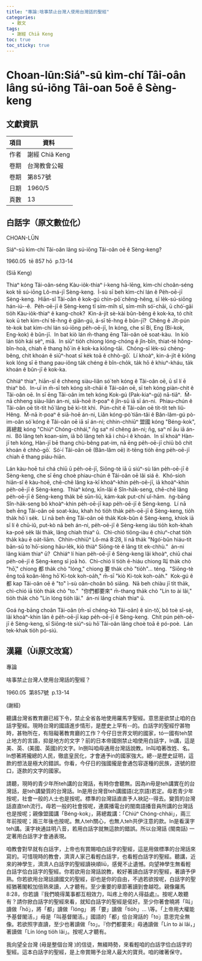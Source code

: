 ```yaml
---
title: "專論:啥事禁止台灣人使用台灣話的聖經"
categories:
  - 散文
tags:
  - 謝經 Chiā Keng
toc: true
toc_sticky: true
---
```


# Choan-lūn:Siáⁿ-sū kìm-chí Tâi-oân lâng sú-iōng Tâi-oan 5oē ê Sèng-keng

## 文獻資訊

| 項目 | 資料 |
|---|---|
| 作者 | 謝經 Chiā Keng |
| 卷期 | 台灣教會公報 |
| 卷期 | 第857號 |
| 日期 | 1960/5 |
| 頁數 | 13 |

## 白話字（原文數位化）

CHOAN-LŪN

Siáⁿ-sū kìm-chí Tâi-oân lâng sú-iōng Tâi-oân oē ê Sèng-keng?

1960.05  tē 857 hō  p.13-14

(Siā Keng)

Thiaⁿ kóng Tâi-oân-séng Kàu-io̍k-thiaⁿ í-keng hā-lēng, kìm-chí choân-séng kok tē sú-iōng Lô-má-jī Sèng-keng.  Ì-sù sī beh kìm-chí lán ê Pe̍h-oē-jī Sèng-keng.  Hiān-sî Tâi-oân ê kok-gú chìn-pō͘ chêng-hêng, sī le̍k-sú-siōng hán-iú--ê.  Pe̍h-oē-jī ê Sèng-keng tī sím-mi̍h sî, sím-mi̍h só͘-chāi, ū chó͘-gāi tio̍h Kàu-io̍k-thiaⁿ ê kang-chok?  Kin-á-ji̍t sè-kài bûn-bêng ê kok-ka, tó chi̍t kok ū teh kìm-chí tē-hng ê giân-gú, á-sī tē-hng ê bûn-jī?  Chêng ê Ji̍t-pún tè-kok bat kìm-chí lán sú-iōng pe̍h-oē-jī, In kóng, che sī Bí, Eng (Bí-kok, Eng-kok) ê bûn-jī.  In bat kiò lán m̄-thang ēng Tâi-oân oē soat-kàu.  In kiò lán tio̍h kái sèⁿ, miâ.  In siūⁿ tio̍h chiong lóng-chóng ê jîn-bîn, thiat-té hông-bîn-hoà, chiah ē thang hō͘ in ê kok-ka kiông-tāi.  Chóng-sī le̍k-sú chèng-bêng, chit khoán ê siūⁿ-hoat sī ke̍k toā ê chhò-gō͘.  Lí khoàⁿ, kin-á-ji̍t ê kiông kok lóng sī ē thang pau-iông ta̍k chéng ê bîn-cho̍k, ta̍k hō ê khiuⁿ-kháu, ta̍k khoán ê bûn-jī ê kok-ka.

Chhiáⁿ thiaⁿ, hiān-sî ê chheng siàu-liân só͘ teh kóng ê Tâi-oân oē, ū sî lí ē thiaⁿ bô.  In-uī in m̄-sī teh kóng si̍t-chāi ê Tâi-oân oē, sī teh kóng piàn-chit ê Tâi-oân oē. In sī ēng Tâi-oân im teh kóng Kok-gú (Pak-kiaⁿ-gú) nā-tiāⁿ.  M̄-nā chheng siàu-liân án-ni, siā-hoē it-poaⁿ ê jîn-sū iā sī án-ni.  Phiau-chún ê Tâi-oân oē ti̍t-ti̍t hō͘ lâng bē kì-tit khì.  Pún-chit ê Tâi-oân oē ti̍t-ti̍t teh liû-Hêng.  M̄-nā it-poaⁿ ê siā-hoē án-ni, Liân kóng-pò͘ tiān-tâi ê Bân-lâm-gú pò-im-oân só͘ kóng ê Tâi-oân oē iā sī án-ni; chhin-chhiūⁿ 盟國 kóng "Béng-kok", 蔣總裁 kóng "Chiúⁿ Chóng-chhái," n̄g saⁿ nî chêng án-ni; n̄g, saⁿ nî āu iā án-ni.  Bô lâng teh koan-sim, iā bô lâng teh kā i chù-ì ê khoán.  In sī khoàⁿ Hàn-jī teh kóng, Hàn-jī bē thang chù-bêng pat-im, nā ēng pe̍h-oē-jī chiū bô chit khoán ê chhò-gō͘.  Só͘-í Tâi-oân oē (Bân-lâm oē) it-tēng tio̍h ēng pe̍h-oē-jī chiah ē thang piáu-hiān.

Lán kàu-hoē tuì chá chiū ū pe̍h-oē-jī, Siōng-tè iā ū siúⁿ-sù lán pe̍h-oē-jī ê Sèng-keng, che sī ēng choè phiau-chún ê Tâi-oân oē lâi siá ê.  Khó-sioh hiān-sî ê kàu-hoē, chē-chē lâng ka-kī khoàⁿ-khin pe̍h-oē-jī, iā khoàⁿ-khin pe̍h-oē-jī ê Sèng-keng.  Thiaⁿ kóng, kīn-lâi ê Sîn-ha̍k-seng, chē-chē lâng pe̍h-oē-jī ê Sèng-keng tha̍k bē sūn-liū, kám-kak put-chí uî-hām.  ǹg-bāng Sîn-ha̍k-seng bô khoàⁿ-khin pe̍h-oē-jī kap pe̍h-oē-jī ê Sèng-keng.  Lí nā beh ēng Tâi-oân oē soat-kàu, khah hó tio̍h tha̍k pe̍h-oē-jī ê Sèng-keng, tio̍h tha̍k hō͘ i se̍k.  Lí nā beh ēng Tâi-oân oē tha̍k Kok-bûn ê Sèng-keng, khiok iā sī lí ê chū-iû, put-kò nā beh án-ni, pe̍h-oē-jī ê Sèng-keng iáu tio̍h koh-khah ka-poē se̍k lâi tha̍k, lâng chiah thiaⁿ ū.  Chì-chió tiōng-iàu ê chiuⁿ-chat tio̍h tha̍k kàu ē oa̍t-liām.  Chhin-chhiūⁿ Lô-má 8:28, lí nā tha̍k "Ngó͘-bûn hiáu-tit bān-sū to͘ hō͘-siong hāu-le̍k, kiò thiàⁿ Siōng-tè ê lâng tit ek-chhù."  án-ni lâng kiám thiaⁿ ū?  Chhiáⁿ lí hian pe̍h-oē-jī ê Sèng-keng lâi khoàⁿ, chiū chai pe̍h-oē-jī ê Sèng-keng sī joā hó.  Chì-chió lí tio̍h ē-hiáu chiong 叫 tha̍k chò "hō͘," chiong 都 tha̍k chò "lóng," chiong 要 tha̍k chò "tio̍h"... téng.  "Siōng-tè ēng toā koân-lêng hō͘ Ki-tok koh-oa̍h," m̄-sī "kiò Ki-tok koh-oa̍h."  Kok-gú ê 都 kap Tâi-oân oē ê "to͘" ì-sù oân-choân bô siāng.  Nā beh chiàu jī ti̍t tha̍k, chì-chió iā tio̍h tha̍k chò "to."  "你們都要來" m̄-thang tha̍k chò "Lín to ài lâi," tio̍h tha̍k chò "Lín lóng tio̍h lâi."  án-ni lâng chiah thiaⁿ ū.

Goá ǹg-bāng choân Tâi-oân (m̄-sī chéng-kò Tâi-oân) ê sìn-tô͘, bô toè sî-sè, lâi khoàⁿ-khin lán ê pe̍h-oē-jī kap pe̍h-oē-jī ê Sèng-keng.  Chit pún pe̍h-oē-jī ê Sèng-keng, sī Siōng-tè siúⁿ-sù hō͘ Tâi-oân lâng choè toā ê pó-poè.  Lán tek-khak tio̍h pó-siú.

## 漢羅（Ùi原文改寫）

專論

啥事禁止台灣人使用台灣話的聖經？

1960.05  第857號  p.13-14

(謝經)

聽講台灣省教育廳已經下令，禁止全省各地使用羅馬字聖經。意思是欲禁止咱的白話字聖經。現時台灣的國語進步情形，是歷史上罕有--的。白話字的聖經佇甚物時，甚物所在，有阻礙著教育廳的工作？今仔日世界文明的國家，tó一國有teh禁止地方的言語，抑是地方的文字？前的日本帝國捌禁止咱使用白話字，In講，這是美、英、(美國、英國)的文字。In捌叫咱毋通用台灣話說教。In叫咱著改姓、名。In想著將攏總的人民，徹底皇民化，才會通予in的國家強大。總--是歷史証明，這款的想法是極大的錯誤。你看，今仔日的強國攏是會通包容逐種的民族，逐號的腔口，逐款的文字的國家。

請聽，現時的青少年所teh講的台灣話，有時你會聽無。因為in毋是teh講實在的台灣話，是teh講變質的台灣話。In是用台灣音teh講國語(北京語)若定。毋若青少年按呢，社會一般的人士也是按呢。標準的台灣話直直予人袂記--得去。變質的台灣話直直teh流行。毋若一般的社會按呢，連廣播電台的閩南語播音員所講的台灣話也是按呢；親像盟國講「Béng-kok」，蔣總裁講：「Chiúⁿ Chóng-chhái」，兩三年前按呢；兩三年後也按呢。無人teh關心，也無人teh共伊注意的款。In是看漢字teh講。漢字袂通註明八音，若用白話字就無這款的錯誤。所以台灣話 (閩南話) 一定著用白話字才會通表現。

咱教會對早就有白話字，上帝也有賞賜咱白話字的聖經，這是用做標準的台灣話來寫的。可惜現時的教會，濟濟人家己看輕白話字，也看輕白話字的聖經。聽講，近來的神學生，濟濟人白話字的聖經讀袂順liū，感覺不止遺憾。向望神學生無看輕白話字佮白話字的聖經。你若欲用台灣話說教，較好著讀白話字的聖經，著讀予伊熟。你若欲用台灣話讀國文的聖經，卻也是你的自由，不過若欲按呢，白話字的聖經猶著閣較加倍熟來讀，人才聽有。至少重要的章節著讀到會越唸。親像羅馬8:28，你若讀『我們曉得萬事都互相效力，叫疼上帝的人得益處』。按呢人敢聽有？請你掀白話字的聖經來看，就知白話字的聖經是偌好。至少你著會曉將「叫」讀做「hō͘」，將「都」讀做「lóng」 將「要」讀做「tio̍h」... \等。「上帝用大權能予基督閣活，」毋是「叫基督閣活。」國語的「都」佮台灣話的「to͘」意思完全無像。若欲照字直讀，至少也著讀做「to」。『你們都要來』毋通讀做「Lín to ài lâi，」著讀做「Lín lóng tio̍h lâi」。按呢人才聽有。

我向望全台灣 (毋是整個台灣 )的信徒，無綴時勢，來看輕咱的白話字佮白話字的聖經。這本白話字的聖經，是上帝賞賜予台灣人最大的寶貝。咱的確著保守。
